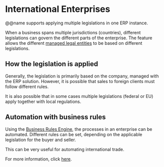 # International Enterprises

@@name supports applying multiple legislations in one ERP instance.

When a business spans multiple jurisdictions (countries), different legislations can govern the different parts of the enterprise.
The feature allows the different [managed legal entities](multi-company.md) to be based on different legislations.

## How the legislation is applied

Generally, the legislation is primarily based on the company, managed with the ERP solution.
However, it is possible that sales to foreign clients must follow different rules.

It is also possible that in some cases multiple legislations (federal or EU) apply together with local regulations.

## Automation with business rules

Using the [Business Rules Engine](xref:business-rules), the processes in an enterprise can be automated.
Different rules can be set, depending on the applicable legislation for the buyer and seller.

This can be very useful for automating international trade.

For more information, click [here](https://support.erp.bg/hc/en-us/articles/360016166773-Support-For-Multiple-Applicable-Legislations-In-One-Database-In-2019-1).
